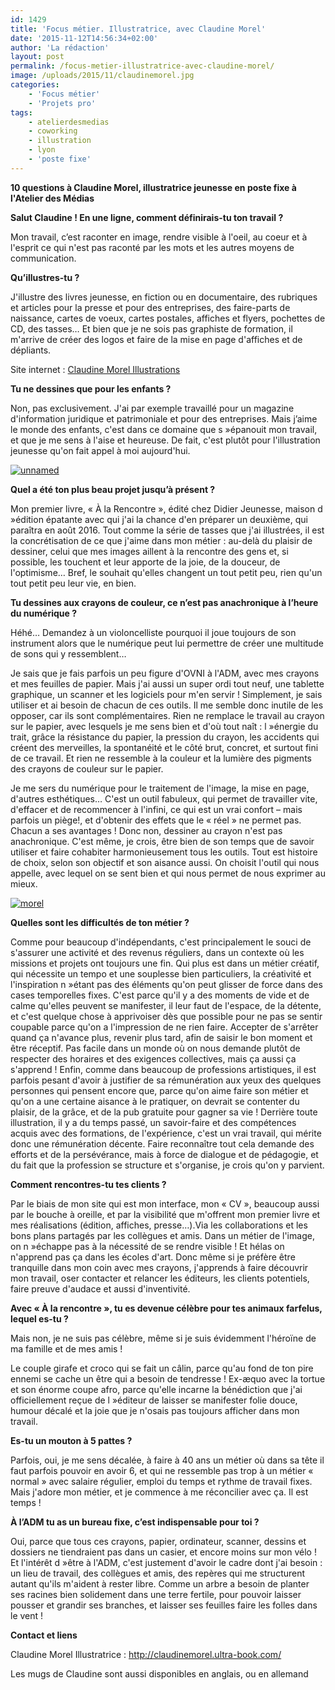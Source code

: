 ```yaml
---
id: 1429
title: 'Focus métier. Illustratrice, avec Claudine Morel'
date: '2015-11-12T14:56:34+02:00'
author: 'La rédaction'
layout: post
permalink: /focus-metier-illustratrice-avec-claudine-morel/
image: /uploads/2015/11/claudinemorel.jpg
categories:
    - 'Focus métier'
    - 'Projets pro'
tags:
    - atelierdesmedias
    - coworking
    - illustration
    - lyon
    - 'poste fixe'
---
```


**10 questions à Claudine Morel, illustratrice jeunesse en poste fixe à l'Atelier des Médias**

**Salut Claudine ! En une ligne, comment définirais-tu ton travail ?**

Mon travail, c’est raconter en image, rendre visible à l'oeil, au coeur et à l'esprit ce qui n'est pas raconté par les mots et les autres moyens de communication.

**Qu’illustres-tu ?**

J'illustre des livres jeunesse, en fiction ou en documentaire, des rubriques et articles pour la presse et pour des entreprises, des faire-parts de naissance, cartes de voeux, cartes postales, affiches et flyers, pochettes de CD, des tasses… Et bien que je ne sois pas graphiste de formation, il m'arrive de créer des logos et faire de la mise en page d'affiches et de dépliants.

Site internet : [Claudine Morel Illustrations](http://claudinemorel.ultra-book.com/)

**Tu ne dessines que pour les enfants ?**

Non, pas exclusivement. J'ai par exemple travaillé pour un magazine d'information juridique et patrimoniale et pour des entreprises. Mais j’aime le monde des enfants, c'est dans ce domaine que s »épanouit mon travail, et que je me sens à l'aise et heureuse. De fait, c'est plutôt pour l'illustration jeunesse qu'on fait appel à moi aujourd'hui.

[![unnamed](/uploads/2015/11/unnamed-300x204.png)](/uploads/2015/11/unnamed.png)

**Quel a été ton plus beau projet jusqu’à présent ?**

Mon premier livre, « À la Rencontre », édité chez Didier Jeunesse, maison d »édition épatante avec qui j'ai la chance d'en préparer un deuxième, qui paraîtra en août 2016. Tout comme la série de tasses que j'ai illustrées, il est la concrétisation de ce que j'aime dans mon métier : au-delà du plaisir de dessiner, celui que mes images aillent à la rencontre des gens et, si possible, les touchent et leur apporte de la joie, de la douceur, de l'optimisme… Bref, le souhait qu'elles changent un tout petit peu, rien qu'un tout petit peu leur vie, en bien.

**Tu dessines aux crayons de couleur, ce n’est pas anachronique à l’heure du numérique ?**

Héhé… Demandez à un violoncelliste pourquoi il joue toujours de son instrument alors que le numérique peut lui permettre de créer une multitude de sons qui y ressemblent…

Je sais que je fais parfois un peu figure d'OVNI à l'ADM, avec mes crayons et mes feuilles de papier. Mais j'ai aussi un super ordi tout neuf, une tablette graphique, un scanner et les logiciels pour m'en servir ! Simplement, je sais utiliser et ai besoin de chacun de ces outils. Il me semble donc inutile de les opposer, car ils sont complémentaires. Rien ne remplace le travail au crayon sur le papier, avec lesquels je me sens bien et d'où tout naît : l »énergie du trait, grâce la résistance du papier, la pression du crayon, les accidents qui créent des merveilles, la spontanéité et le côté brut, concret, et surtout fini de ce travail. Et rien ne ressemble à la couleur et la lumière des pigments des crayons de couleur sur le papier.

Je me sers du numérique pour le traitement de l'image, la mise en page, d'autres esthétiques… C'est un outil fabuleux, qui permet de travailler vite, d'effacer et de recommencer à l'infini, ce qui est un vrai confort – mais parfois un piège!, et d'obtenir des effets que le « réel » ne permet pas. Chacun a ses avantages ! Donc non, dessiner au crayon n'est pas anachronique. C'est même, je crois, être bien de son temps que de savoir utiliser et faire cohabiter harmonieusement tous les outils. Tout est histoire de choix, selon son objectif et son aisance aussi. On choisit l'outil qui nous appelle, avec lequel on se sent bien et qui nous permet de nous exprimer au mieux.

[![morel](/uploads/2015/11/morel-300x204.png)](/uploads/2015/11/morel.png)

**Quelles sont les difficultés de ton métier ?**

Comme pour beaucoup d'indépendants, c'est principalement le souci de s'assurer une activité et des revenus réguliers, dans un contexte où les missions et projets ont toujours une fin. Qui plus est dans un métier créatif, qui nécessite un tempo et une souplesse bien particuliers, la créativité et l'inspiration n »étant pas des éléments qu'on peut glisser de force dans des cases temporelles fixes. C'est parce qu'il y a des moments de vide et de calme qu'elles peuvent se manifester, il leur faut de l'espace, de la détente, et c'est quelque chose à apprivoiser dès que possible pour ne pas se sentir coupable parce qu'on a l'impression de ne rien faire. Accepter de s'arrêter quand ça n'avance plus, revenir plus tard, afin de saisir le bon moment et être réceptif. Pas facile dans un monde où on nous demande plutôt de respecter des horaires et des exigences collectives, mais ça aussi ça s'apprend ! Enfin, comme dans beaucoup de professions artistiques, il est parfois pesant d'avoir à justifier de sa rémunération aux yeux des quelques personnes qui pensent encore que, parce qu'on aime faire son métier et qu'on a une certaine aisance à le pratiquer, on devrait se contenter du plaisir, de la grâce, et de la pub gratuite pour gagner sa vie ! Derrière toute illustration, il y a du temps passé, un savoir-faire et des compétences acquis avec des formations, de l'expérience, c'est un vrai travail, qui mérite donc une rémunération décente. Faire reconnaître tout cela demande des efforts et de la persévérance, mais à force de dialogue et de pédagogie, et du fait que la profession se structure et s'organise, je crois qu'on y parvient.

**Comment rencontres-tu tes clients ?**

Par le biais de mon site qui est mon interface, mon « CV », beaucoup aussi par le bouche à oreille, et par la visibilité que m'offrent mon premier livre et mes réalisations (édition, affiches, presse…).Via les collaborations et les bons plans partagés par les collègues et amis. Dans un métier de l'image, on n »échappe pas à la nécessité de se rendre visible ! Et hélas on n'apprend pas ça dans les écoles d'art. Donc même si je préfère être tranquille dans mon coin avec mes crayons, j'apprends à faire découvrir mon travail, oser contacter et relancer les éditeurs, les clients potentiels, faire preuve d'audace et aussi d'inventivité.

**Avec « À la rencontre », tu es devenue célèbre pour tes animaux farfelus, lequel es-tu ?**

Mais non, je ne suis pas célèbre, même si je suis évidemment l'héroïne de ma famille et de mes amis !

Le couple girafe et croco qui se fait un câlin, parce qu'au fond de ton pire ennemi se cache un être qui a besoin de tendresse ! Ex-æquo avec la tortue et son énorme coupe afro, parce qu'elle incarne la bénédiction que j'ai officiellement reçue de l »éditeur de laisser se manifester folie douce, humour décalé et la joie que je n'osais pas toujours afficher dans mon travail.

**Es-tu un mouton à 5 pattes ?**

Parfois, oui, je me sens décalée, à faire à 40 ans un métier où dans sa tête il faut parfois pouvoir en avoir 6, et qui ne ressemble pas trop à un métier « normal » avec salaire régulier, emploi du temps et rythme de travail fixes. Mais j'adore mon métier, et je commence à me réconcilier avec ça. Il est temps !

**À l’ADM tu as un bureau fixe, c’est indispensable pour toi ?**

Oui, parce que tous ces crayons, papier, ordinateur, scanner, dessins et dossiers ne tiendraient pas dans un casier, et encore moins sur mon vélo ! Et l'intérêt d »être à l'ADM, c'est justement d'avoir le cadre dont j'ai besoin : un lieu de travail, des collègues et amis, des repères qui me structurent autant qu'ils m'aident à rester libre. Comme un arbre a besoin de planter ses racines bien solidement dans une terre fertile, pour pouvoir laisser pousser et grandir ses branches, et laisser ses feuilles faire les folles dans le vent !

**Contact et liens**

Claudine Morel Illustratrice : <http://claudinemorel.ultra-book.com/>

Les mugs de Claudine sont aussi disponibles en anglais, ou en allemand